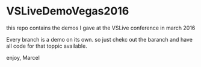 # VSLiveDemoVegas2016
this repo contains the demos I gave at the VSLive conference in march 2016

Every branch is a demo on its own. so just chekc out the baranch and have all code for that toppic available.

enjoy,
Marcel

